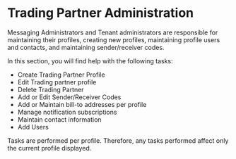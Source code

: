 # Trading Partner Administration
Messaging Administrators and Tenant administrators are responsible for maintaining their profiles, creating new profiles, maintaining profile users and contacts, and maintaining sender/receiver codes.

In this section, you will find help with the following tasks:

* Create Trading Partner Profile
* Edit Trading partner profile
* Delete Trading Partner
* Add or Edit Sender/Receiver Codes
* Add or Maintain bill-to addresses per profile
* Manage notification subscriptions
* Maintain contact information
* Add Users

Tasks are performed per profile. Therefore, any tasks performed affect only the current profile displayed.

